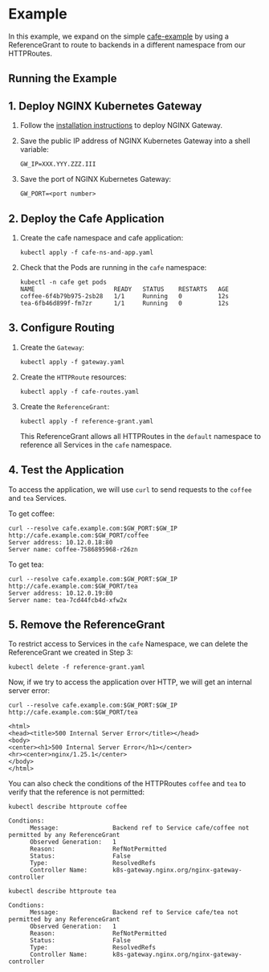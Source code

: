 # Example

In this example, we expand on the simple [cafe-example](../cafe-example) by using a ReferenceGrant to route to backends
in a different namespace from our HTTPRoutes.

## Running the Example

## 1. Deploy NGINX Kubernetes Gateway

1. Follow the [installation instructions](/docs/installation.md) to deploy NGINX Gateway.

1. Save the public IP address of NGINX Kubernetes Gateway into a shell variable:

   ```
   GW_IP=XXX.YYY.ZZZ.III
   ```

1. Save the port of NGINX Kubernetes Gateway:

   ```
   GW_PORT=<port number>
   ```

## 2. Deploy the Cafe Application

1. Create the cafe namespace and cafe application:

   ```
   kubectl apply -f cafe-ns-and-app.yaml
   ```

1. Check that the Pods are running in the `cafe` namespace:

   ```
   kubectl -n cafe get pods
   NAME                      READY   STATUS    RESTARTS   AGE
   coffee-6f4b79b975-2sb28   1/1     Running   0          12s
   tea-6fb46d899f-fm7zr      1/1     Running   0          12s
   ```

## 3. Configure Routing

1. Create the `Gateway`:

   ```
   kubectl apply -f gateway.yaml
   ```

1. Create the `HTTPRoute` resources:

   ```
   kubectl apply -f cafe-routes.yaml
   ```
1. Create the `ReferenceGrant`:

   ```
   kubectl apply -f reference-grant.yaml
   ```
   This ReferenceGrant allows all HTTPRoutes in the `default` namespace to reference all Services in the `cafe`
   namespace.

## 4. Test the Application

To access the application, we will use `curl` to send requests to the `coffee` and `tea` Services.

To get coffee:

```
curl --resolve cafe.example.com:$GW_PORT:$GW_IP http://cafe.example.com:$GW_PORT/coffee
Server address: 10.12.0.18:80
Server name: coffee-7586895968-r26zn
```

To get tea:

```
curl --resolve cafe.example.com:$GW_PORT:$GW_IP http://cafe.example.com:$GW_PORT/tea
Server address: 10.12.0.19:80
Server name: tea-7cd44fcb4d-xfw2x
```

## 5. Remove the ReferenceGrant

To restrict access to Services in the `cafe` Namespace, we can delete the ReferenceGrant we created in
Step 3:

```
kubectl delete -f reference-grant.yaml
```

Now, if we try to access the application over HTTP, we will get an internal server error:
```
curl --resolve cafe.example.com:$GW_PORT:$GW_IP http://cafe.example.com:$GW_PORT/tea

<html>
<head><title>500 Internal Server Error</title></head>
<body>
<center><h1>500 Internal Server Error</h1></center>
<hr><center>nginx/1.25.1</center>
</body>
</html>
```

You can also check the conditions of the HTTPRoutes `coffee` and `tea` to verify that the reference is not permitted:

```
kubectl describe httproute coffee

Condtions:
      Message:               Backend ref to Service cafe/coffee not permitted by any ReferenceGrant
      Observed Generation:   1
      Reason:                RefNotPermitted
      Status:                False
      Type:                  ResolvedRefs
      Controller Name:       k8s-gateway.nginx.org/nginx-gateway-controller
```

```
kubectl describe httproute tea

Condtions:
      Message:               Backend ref to Service cafe/tea not permitted by any ReferenceGrant
      Observed Generation:   1
      Reason:                RefNotPermitted
      Status:                False
      Type:                  ResolvedRefs
      Controller Name:       k8s-gateway.nginx.org/nginx-gateway-controller
```

